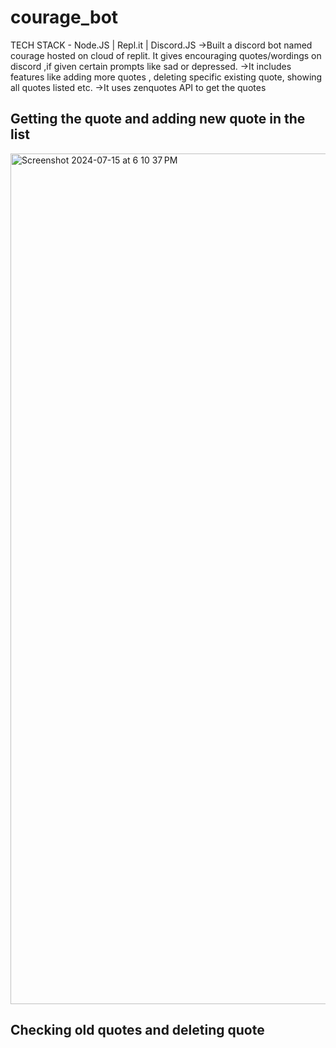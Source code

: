 # courage_bot
TECH STACK - Node.JS | Repl.it | Discord.JS
->Built a discord bot named courage hosted on cloud of
replit. It gives encouraging quotes/wordings on discord
,if given certain prompts like sad or depressed.
->It includes features like adding more quotes ,
deleting specific existing quote, showing all
quotes listed etc.
->It uses zenquotes API to get the quotes

## Getting the quote and adding new quote in the list
<img width="1361" alt="Screenshot 2024-07-15 at 6 10 37 PM" src="https://github.com/user-attachments/assets/eb1126cd-fe45-40be-a9ea-96999a81d54a">

## Checking old quotes and deleting quote
